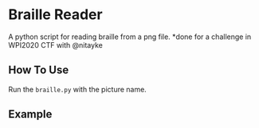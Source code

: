 # Braille Reader

A python script for reading braille from a png file.
*done for a challenge in WPI2020 CTF with @nitayke

## How To Use
Run the `braille.py` with the picture name.


## Example
